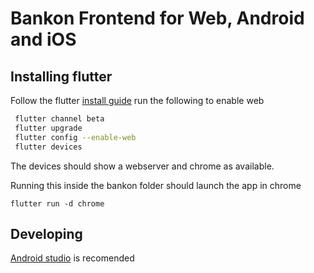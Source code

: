 # Bankon Frontend for Web, Android and iOS
## Installing flutter
Follow the flutter [install guide](https://flutter.dev/docs/get-started/install)
run the following to enable web
```sh
 flutter channel beta
 flutter upgrade
 flutter config --enable-web
 flutter devices
```
The devices should show a webserver and chrome as available.

Running this inside the bankon folder should launch the app in chrome
```
flutter run -d chrome
```

## Developing
[Android studio](https://flutter.dev/docs/get-started/editor?tab=androidstudio) is recomended
